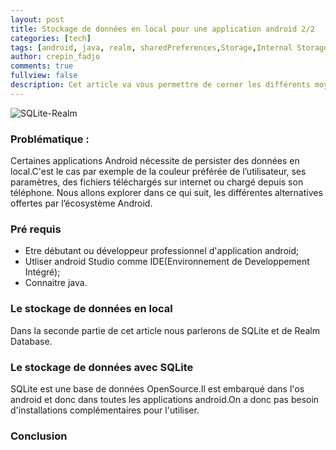 ```yaml
---
layout: post
title: Stockage de données en local pour une application android 2/2
categories: [tech]
tags: [android, java, realm, sharedPreferences,Storage,Internal Storage,External Storage,database,SQLite]
author: crepin_fadjo
comments: true
fullview: false
description: Cet article va vous permettre de cerner les différents moyens pour stocker vos données en local pour une application android.
---
```


![SQLite-Realm](../../../../assets/media/2017-07-18-stocker-les-donnees-en-local-pour-une-application-android/sqlite-realm.png " SQLite-Realm")
### Problématique :
Certaines applications Android nécessite de persister des données en local.C'est le cas par exemple de la couleur préférée de l’utilisateur, ses paramètres, des fichiers téléchargés sur internet ou chargé depuis son téléphone. Nous allons explorer dans ce qui suit, les différentes alternatives offertes par l’écosystème Android.


### Pré requis 

* Etre débutant ou développeur professionnel d'application android;
* Utliser android Studio comme IDE(Environnement de Developpement Intégré);
* Connaitre java.

###  Le stockage de données en local 
Dans la seconde partie de cet article nous parlerons de SQLite et de Realm Database.

###  Le stockage de données avec SQLite
SQLite est une base de données OpenSource.Il est embarqué dans l'os android et donc dans toutes les applications android.On a donc pas besoin d'installations complémentaires pour l'utiliser.

### Conclusion  
 


